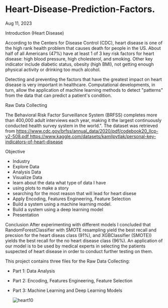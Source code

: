 # Heart-Disease-Prediction-Factors.
Aug 11, 2023

Introduction (Heart Disease)

According to the Centers for Disease Control (CDC), heart disease is one of the high rank health problem that causes death for people in the US. About half of all Americans (47%) have at least 1 of 3 key risk factors for heart disease: high blood pressure, high cholesterol, and smoking.  Other key indicator include diabetic status, obesity (high BMI), not getting enough physical activity or drinking too much alcohol. 

Detecting and preventing the factors that have the greatest impact on heart disease is very important in healthcare. Computational developments, in turn, allow the application of machine learning methods to detect "patterns" from the data that can predict a patient's condition.

Raw Data Collecting

The Behavioral Risk Factor Surveillance System (BRFSS) completes more than 400,000 adult interviews each year, making it the largest continuously conducted health survey system in the world.". The dataset was retrieved from https://www.cdc.gov/brfss/annual_data/2020/pdf/codebook20_llcp-v2-508.pdf https://www.kaggle.com/datasets/kamilpytlak/personal-key-indicators-of-heart-disease

Objective
- Industry 
- Explore Data 
- Analysis Data
- Visualize Data
- learn about the data what type of data I have
- using plots to make a story
- searching for the most reason that will lead for heart disese
- Apply Encoding, Features Engineering, Feature Selection
- Build a system using a machine learning model.
- Build a system using a deep learning model
- Presentation


Conclusion 
After experimenting with different models I concluded that RandomForestClassifier with SMOTE resampling yield the best recall and precsion for the heart diseas class (91%), and  XGBClassifier (SMOTE)) yields the best recall for the no heart disease class (96%). An application of our model is to be used by medical experts in selecting the patients suspected of heart disease in order to conduct further testing on them.

This project contains three files for the Raw Data Collecting:
- Part 1: Data Analysis
- Part 2: Encoding, Features Engineering, Feature Selection
- Part 3: Machine Learning and Deep Learning Models


  ![heart10](https://github.com/Ameenah23/Heart-Disease-Prediction-Factors-Portfolio/assets/123785380/cfa044b4-1009-4b37-8d8c-b5858ad7f290)

